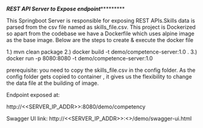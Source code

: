 ***********REST API Server to Expose endpoint********************

This Springboot Server is responsible for exposing REST APIs.Skills data is parsed from the csv file named as skills_file.csv.
This project is Dockerized so apart from the codebase we have a Dockerfile which uses alpine image as the base image.
Below are the steps to create & execute the docker file

1.) mvn clean package
2.) docker build -t demo/competence-server:1.0 .
3.) docker run -p 8080:8080 -t demo/competence-server:1.0

prerequisite: 
 you need to copy the skills_file.csv in the config folder. As the config folder gets copied to container , it gives us the flexibility to change the data file at the building of image.

Endpoint exposed at:

http://<<SERVER_IP_ADDR>>:8080/demo/competency

Swagger UI link:
http://<<SERVER_IP_ADDR>>:<<PORT>>/demo/swagger-ui.html

